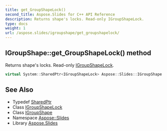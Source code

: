 ```yaml
---
title: get_GroupShapeLock()
second_title: Aspose.Slides for C++ API Reference
description: Returns shape's locks. Read-only IGroupShapeLock.
type: docs
weight: 1
url: /aspose.slides/igroupshape/get_groupshapelock/
---
```

## IGroupShape::get_GroupShapeLock() method


Returns shape's locks. Read-only [IGroupShapeLock](../../igroupshapelock/).

```cpp
virtual System::SharedPtr<IGroupShapeLock> Aspose::Slides::IGroupShape::get_GroupShapeLock()=0
```

## See Also

* Typedef [SharedPtr](../../../system/sharedptr/)
* Class [IGroupShapeLock](../../igroupshapelock/)
* Class [IGroupShape](../)
* Namespace [Aspose::Slides](../../)
* Library [Aspose.Slides](../../../)